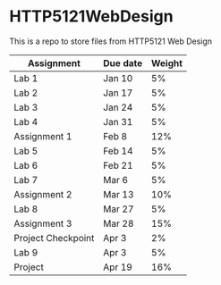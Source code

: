 # HTTP5121WebDesign
This is a repo to store files from HTTP5121 Web Design

| Assignment | Due date | Weight |
|------------|----------|--------|
| Lab 1 | Jan 10 | 5% |
| Lab 2 | Jan 17 | 5% |
| Lab 3 | Jan 24 | 5% |
| Lab 4 | Jan 31 | 5% |
| Assignment 1 | Feb 8 | 12% |
| Lab 5 | Feb 14 | 5% |
| Lab 6 | Feb 21 | 5% |
| Lab 7 | Mar 6 | 5% |
| Assignment 2 | Mar 13 | 10% |
| Lab 8 | Mar 27 | 5% |
| Assignment 3 | Mar 28 | 15% |
| Project Checkpoint | Apr 3 | 2% |
| Lab 9 | Apr 3 | 5% |
| Project | Apr 19 | 16% |

